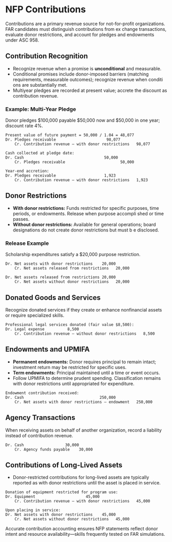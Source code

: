 # NFP Contributions

Contributions are a primary revenue source for not-for-profit organizations. FAR candidates must distinguish contributions from ex
change transactions, evaluate donor restrictions, and account for pledges and endowments under ASC 958.

## Contribution Recognition

- Recognize revenue when a promise is **unconditional** and measurable.
- Conditional promises include donor-imposed barriers (matching requirements, measurable outcomes); recognize revenue when conditi
ons are substantially met.
- Multiyear pledges are recorded at present value; accrete the discount as contribution revenue.

### Example: Multi-Year Pledge

Donor pledges $100,000 payable $50,000 now and $50,000 in one year; discount rate 4%.

```text
Present value of future payment = 50,000 / 1.04 = 48,077
Dr. Pledges receivable                      98,077
    Cr. Contribution revenue – with donor restrictions   98,077

Cash collected at pledge date:
Dr. Cash                                   50,000
    Cr. Pledges receivable                        50,000

Year-end accretion:
Dr. Pledges receivable                     1,923
    Cr. Contribution revenue – with donor restrictions   1,923
```

## Donor Restrictions

- **With donor restrictions:** Funds restricted for specific purposes, time periods, or endowments. Release when purpose accompli
shed or time passes.
- **Without donor restrictions:** Available for general operations; board designations do not create donor restrictions but must b
e disclosed.

### Release Example

Scholarship expenditures satisfy a $20,000 purpose restriction.

```text
Dr. Net assets with donor restrictions    20,000
    Cr. Net assets released from restrictions   20,000

Dr. Net assets released from restrictions 20,000
    Cr. Net assets without donor restrictions   20,000
```

## Donated Goods and Services

Recognize donated services if they create or enhance nonfinancial assets or require specialized skills.

```text
Professional legal services donated (fair value $8,500):
Dr. Legal expense          8,500
    Cr. Contribution revenue – without donor restrictions   8,500
```

## Endowments and UPMIFA

- **Permanent endowments:** Donor requires principal to remain intact; investment return may be restricted for specific uses.
- **Term endowments:** Principal maintained until a time or event occurs.
- Follow UPMIFA to determine prudent spending. Classification remains with donor restrictions until appropriated for expenditure.

```text
Endowment contribution received:
Dr. Cash                                 250,000
    Cr. Net assets with donor restrictions – endowment   250,000
```

## Agency Transactions

When receiving assets on behalf of another organization, record a liability instead of contribution revenue.

```text
Dr. Cash                  30,000
    Cr. Agency funds payable    30,000
```

## Contributions of Long-Lived Assets

- Donor-restricted contributions for long-lived assets are typically reported as with donor restrictions until the asset is placed
 in service.

```text
Donation of equipment restricted for program use:
Dr. Equipment                      45,000
    Cr. Contribution revenue – with donor restrictions   45,000

Upon placing in service:
Dr. Net assets with donor restrictions    45,000
    Cr. Net assets without donor restrictions   45,000
```

Accurate contribution accounting ensures NFP statements reflect donor intent and resource availability—skills frequently tested on
 FAR simulations.
